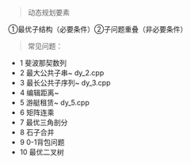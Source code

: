 > 动态规划要素

  ①最优子结构（必要条件）②子问题重叠（非必要条件）

> 常见问题：

* 1 斐波那契数列
* 2 最大公共子串~ dy_2.cpp
* 3 最长公共子序列~ dy_3.cpp
* 4 编辑距离~
* 5 游艇租赁~ dy_5.cpp
* 6 矩阵连乘
* 7 最优三角剖分
* 8 石子合并
* 9 0-1背包问题
* 10 最优二叉树

